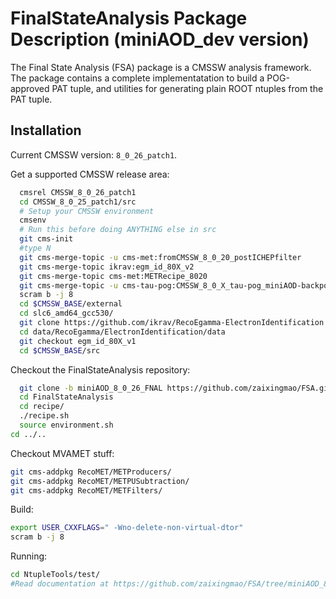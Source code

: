 FinalStateAnalysis Package Description (miniAOD_dev version)
============================================================

The Final State Analysis (FSA) package is a CMSSW analysis framework.  
The package contains a complete implementatation to build a POG-approved 
PAT tuple, and utilities for generating plain ROOT ntuples from the PAT tuple.

Installation
------------

Current CMSSW version: ``8_0_26_patch1``.

Get a supported CMSSW release area:

```bash
  cmsrel CMSSW_8_0_26_patch1
  cd CMSSW_8_0_25_patch1/src
  # Setup your CMSSW environment
  cmsenv
  # Run this before doing ANYTHING else in src
  git cms-init
  #type N
  git cms-merge-topic -u cms-met:fromCMSSW_8_0_20_postICHEPfilter
  git cms-merge-topic ikrav:egm_id_80X_v2
  git cms-merge-topic cms-met:METRecipe_8020	
  git cms-merge-topic -u cms-tau-pog:CMSSW_8_0_X_tau-pog_miniAOD-backport-tauID
  scram b -j 8
  cd $CMSSW_BASE/external
  cd slc6_amd64_gcc530/
  git clone https://github.com/ikrav/RecoEgamma-ElectronIdentification.git data/RecoEgamma/ElectronIdentification/data
  cd data/RecoEgamma/ElectronIdentification/data
  git checkout egm_id_80X_v1
  cd $CMSSW_BASE/src
```

Checkout the FinalStateAnalysis repository:

```bash
  git clone -b miniAOD_8_0_26_FNAL https://github.com/zaixingmao/FSA.git FinalStateAnalysis
  cd FinalStateAnalysis
  cd recipe/
  ./recipe.sh
  source environment.sh
cd ../..
```


Checkout MVAMET stuff:

```bash
git cms-addpkg RecoMET/METProducers/
git cms-addpkg RecoMET/METPUSubtraction/
git cms-addpkg RecoMET/METFilters/
```


Build:

```bash
export USER_CXXFLAGS=" -Wno-delete-non-virtual-dtor"
scram b -j 8
```


Running:

```bash
cd NtupleTools/test/
#Read documentation at https://github.com/zaixingmao/FSA/tree/miniAOD_8_0_26_FNAL/NtupleTools/test
```